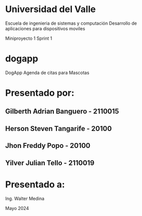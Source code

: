 # Universidad del Valle
  Escuela de ingenieria de sistemas y computación
  Desarrollo de aplicaciones para dispositivos moviles
  
Miniproyecto 1 
Sprint 1
# dogapp
 DogApp  Agenda de citas para Mascotas

# Presentado por:
 ## Gilberth Adrian Banguero - 2110015 
 ## Herson Steven Tangarife - 20100 
 ## Jhon Freddy Popo - 20100 
 ## Yilver Julian Tello - 2110019

# Presentado a:
 Ing. Walter Medina 

Mayo 2024
